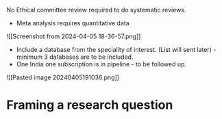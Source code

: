 No Ethical committee review required to do systematic reviews.

- Meta analysis requires quantitative data

![[Screenshot from 2024-04-05 18-36-57.png]]

- Include a database from the speciality of interest. (List will sent later) - minimum 3 databases are to be included.
- One India one subscription is in pipeline - to be followed up.


![[Pasted image 20240405191036.png]]


# Framing a research question
